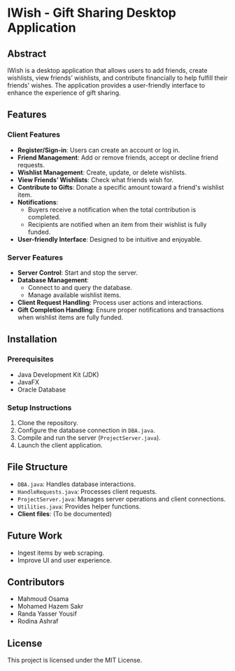 # IWish - Gift Sharing Desktop Application

## Abstract
IWish is a desktop application that allows users to add friends, create wishlists, view friends’ wishlists, and contribute financially to help fulfill their friends' wishes. The application provides a user-friendly interface to enhance the experience of gift sharing.

## Features
### Client Features
- **Register/Sign-in**: Users can create an account or log in.
- **Friend Management**: Add or remove friends, accept or decline friend requests.
- **Wishlist Management**: Create, update, or delete wishlists.
- **View Friends’ Wishlists**: Check what friends wish for.
- **Contribute to Gifts**: Donate a specific amount toward a friend's wishlist item.
- **Notifications**:
  - Buyers receive a notification when the total contribution is completed.
  - Recipients are notified when an item from their wishlist is fully funded.
- **User-friendly Interface**: Designed to be intuitive and enjoyable.

### Server Features
- **Server Control**: Start and stop the server.
- **Database Management**:
  - Connect to and query the database.
  - Manage available wishlist items.
- **Client Request Handling**: Process user actions and interactions.
- **Gift Completion Handling**: Ensure proper notifications and transactions when wishlist items are fully funded.

## Installation
### Prerequisites
- Java Development Kit (JDK)
- JavaFX
- Oracle Database

### Setup Instructions
1. Clone the repository.
2. Configure the database connection in `DBA.java`.
3. Compile and run the server (`ProjectServer.java`).
4. Launch the client application.

## File Structure
- `DBA.java`: Handles database interactions.
- `HandleRequests.java`: Processes client requests.
- `ProjectServer.java`: Manages server operations and client connections.
- `Utilities.java`: Provides helper functions.
- **Client files**: (To be documented)

## Future Work
- Ingest items by web scraping.
- Improve UI and user experience.

## Contributors
- Mahmoud Osama
- Mohamed Hazem Sakr
- Randa Yasser Yousif
- Rodina Ashraf

## License
This project is licensed under the MIT License.

